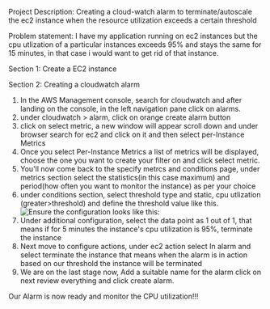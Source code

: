 Project Description: Creating a cloud-watch alarm to terminate/autoscale the ec2 instance when the resource utilization exceeds a certain threshold

Problem statement: I have my application running on ec2 instances but the cpu utlization of a particular instances exceeds 95% and stays the same for 15 minutes, in that case i would want to get rid of that instance.

Section 1: Create a EC2 instance

Section 2: Creating a cloudwatch alarm

1. In the AWS Management console, search for cloudwatch and after landing on the console, in the left navigation pane click on alarms.
2. under cloudwatch > alarm, click on orange create alarm button
3. click on select metric, a new window will appear scroll down and  under browser search for ec2 and click on it and then select per-Instance Metrics
4. Once you select Per-Instance Metrics a list of metrics will be displayed, choose the one you want to create your filter on and click select metric.
5. You'll now come back to the specify metrcs and conditions page, under metrics section select the statistics(in this case maximum) and period(how often you want to monitor the instance) as per your choice
6. under conditions section, select threshold type and static, cpu utlization (greater>threshold) and define the threshold value like this.
   ![Ensure the configuration looks like this: ](Capture)
8. Under additional configuration, select the data point as 1 out of 1, that means if for 5 minutes the instance's cpu utilization is 95%, terminate the instance
9. Next move to configure actions, under ec2 action select In alarm and select terminate the instance that means when the alarm is in action based on our threshold the instance will be terminated
10. We are on the last stage now, Add a suitable name for the alarm click on next review everything and click create alarm.

Our Alarm is now ready and monitor the CPU utilization!!!   



